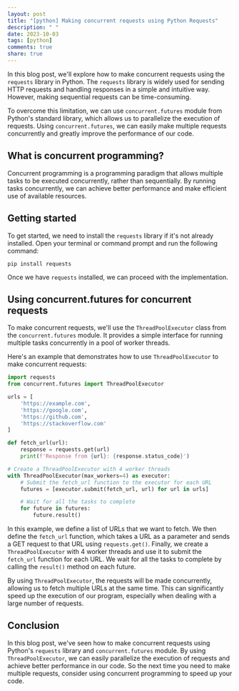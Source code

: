 ```yaml
---
layout: post
title: "[python] Making concurrent requests using Python Requests"
description: " "
date: 2023-10-03
tags: [python]
comments: true
share: true
---
```


In this blog post, we'll explore how to make concurrent requests using the `requests` library in Python. The `requests` library is widely used for sending HTTP requests and handling responses in a simple and intuitive way. However, making sequential requests can be time-consuming.

To overcome this limitation, we can use `concurrent.futures` module from Python's standard library, which allows us to parallelize the execution of requests. Using `concurrent.futures`, we can easily make multiple requests concurrently and greatly improve the performance of our code.

## What is concurrent programming?

Concurrent programming is a programming paradigm that allows multiple tasks to be executed concurrently, rather than sequentially. By running tasks concurrently, we can achieve better performance and make efficient use of available resources.

## Getting started

To get started, we need to install the `requests` library if it's not already installed. Open your terminal or command prompt and run the following command:

```
pip install requests
```

Once we have `requests` installed, we can proceed with the implementation.

## Using concurrent.futures for concurrent requests

To make concurrent requests, we'll use the `ThreadPoolExecutor` class from the `concurrent.futures` module. It provides a simple interface for running multiple tasks concurrently in a pool of worker threads.

Here's an example that demonstrates how to use `ThreadPoolExecutor` to make concurrent requests:

```python
import requests
from concurrent.futures import ThreadPoolExecutor

urls = [
    'https://example.com',
    'https://google.com',
    'https://github.com',
    'https://stackoverflow.com'
]

def fetch_url(url):
    response = requests.get(url)
    print(f'Response from {url}: {response.status_code}')

# Create a ThreadPoolExecutor with 4 worker threads
with ThreadPoolExecutor(max_workers=4) as executor:
    # Submit the fetch_url function to the executor for each URL
    futures = [executor.submit(fetch_url, url) for url in urls]

    # Wait for all the tasks to complete
    for future in futures:
        future.result()
```

In this example, we define a list of URLs that we want to fetch. We then define the `fetch_url` function, which takes a URL as a parameter and sends a GET request to that URL using `requests.get()`. Finally, we create a `ThreadPoolExecutor` with 4 worker threads and use it to submit the `fetch_url` function for each URL. We wait for all the tasks to complete by calling the `result()` method on each future.

By using `ThreadPoolExecutor`, the requests will be made concurrently, allowing us to fetch multiple URLs at the same time. This can significantly speed up the execution of our program, especially when dealing with a large number of requests.

## Conclusion

In this blog post, we've seen how to make concurrent requests using Python's `requests` library and `concurrent.futures` module. By using `ThreadPoolExecutor`, we can easily parallelize the execution of requests and achieve better performance in our code. So the next time you need to make multiple requests, consider using concurrent programming to speed up your code.